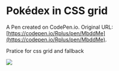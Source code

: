 # Pokédex in CSS grid

A Pen created on CodePen.io. Original URL: [https://codepen.io/Rplus/pen/MbddMe](https://codepen.io/Rplus/pen/MbddMe).

Pratice for css grid and fallback

![](http://i.imgur.com/X5Zjce3.png)